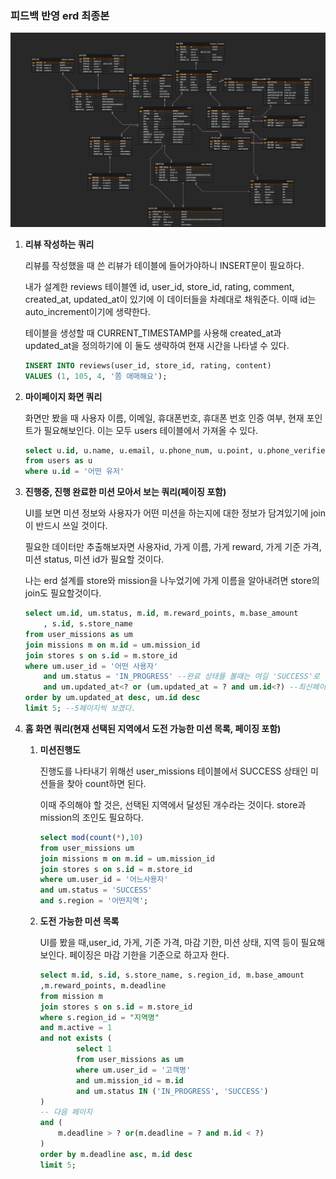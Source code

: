 ### 피드백 반영 erd 최종본 
![ERD](./image/chapter01_erd.png)


1. **리뷰 작성하는 쿼리**

   리뷰를 작성했을 때 쓴 리뷰가 테이블에 들어가야하니 INSERT문이 필요하다.

   내가 설계한 reviews 테이블엔 id, user_id, store_id, rating, comment, created_at, updated_at이 있기에 이 데이터들을 차례대로 채워준다. 이때 id는 auto_increment이기에 생략한다.

   테이블을 생성할 때 CURRENT_TIMESTAMP를 사용해 created_at과 updated_at을 정의하기에 이 둘도 생략하여 현재 시간을 나타낼 수 있다.

    ```sql
    INSERT INTO reviews(user_id, store_id, rating, content)
    VALUES (1, 105, 4, '쫌 애매해요');
    ```

2. **마이페이지 화면 쿼리**

   화면만 봤을 때 사용자 이름, 이메일, 휴대폰번호, 휴대폰 번호 인증 여부, 현재 포인트가 필요해보인다.  이는 모두 users 테이블에서 가져올 수 있다.

    ```sql
    select u.id, u.name, u.email, u.phone_num, u.point, u.phone_verified 
    from users as u
    where u.id = '어떤 유저'
    ```

3. **진행중, 진행 완료한 미션 모아서 보는 쿼리(페이징 포함)**

   UI를 보면 미션 정보와 사용자가 어떤 미션을 하는지에 대한 정보가 담겨있기에 join이 반드시 쓰일 것이다.

   필요한 데이터만 추출해보자면 사용자id, 가게 이름, 가게 reward, 가게 기준 가격, 미션 status, 미션 id가 필요할 것이다.

   나는 erd 설계를 store와 mission을 나누었기에 가게 이름을 알아내려면 store의 join도 필요할것이다.

    ```sql
    select um.id, um.status, m.id, m.reward_points, m.base_amount
    	, s.id, s.store_name
    from user_missions as um
    join missions m on m.id = um.mission_id
    join stores s on s.id = m.store_id
    where um.user_id = '어떤 사용자'
    	and um.status = 'IN_PROGRESS' --완료 상태를 볼때는 여길 'SUCCESS'로 변경
    	and um.updated_at<? or (um.updated_at = ? and um.id<?) --최신페이지는 이거 삭제 
    order by um.updated_at desc, um.id desc
    limit 5; --5페이지씩 보겠다. 
    ```

4. **홈 화면 쿼리(현재 선택된 지역에서 도전 가능한 미션 목록, 페이징 포함)**

    1. **미션진행도**

       진행도를 나타내기 위해선 user_missions 테이블에서 SUCCESS 상태인 미션들을 찾아 count하면 된다.

       이때 주의해야 할 것은, 선택된 지역에서 달성된 개수라는 것이다. store과 mission의 조인도 필요하다.

        ```sql
        select mod(count(*),10)
        from user_missions um
        join missions m on m.id = um.mission_id
        join stores s on s.id = m.store_id
        where um.user_id = '어느사용자'
        and um.status = 'SUCCESS'
        and s.region = '어떤지역';
        ```

    2. **도전 가능한 미션 목록**

       UI를 봤을 때,user_id,  가게, 기준 가격, 마감 기한, 미션 상태, 지역 등이 필요해보인다. 페이징은 마감 기한을 기준으로 하고자 한다.

        ```sql
        select m.id, s.id, s.store_name, s.region_id, m.base_amount
        ,m.reward_points, m.deadline
        from mission m
        join stores s on s.id = m.store_id
        where s.region_id = "지역명"
        and m.active = 1
        and not exists (
        		select 1 
        		from user_missions as um
        		where um.user_id = '고객명'
        		and um.mission_id = m.id
        		and um.status IN ('IN_PROGRESS', 'SUCCESS')
        )
        -- 다음 페이지 
        and (
        	m.deadline > ? or(m.deadline = ? and m.id < ?)
        )
        order by m.deadline asc, m.id desc
        limit 5;
        ```